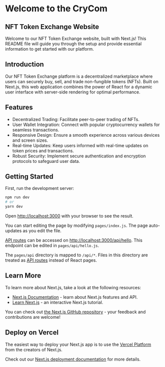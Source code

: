 # Welcome to the CryCom 

## NFT Token Exchange Website

Welcome to our NFT Token Exchange website, built with Next.js! This README file will guide you through the setup and provide essential information to get started with our platform.



## Introduction
Our NFT Token Exchange platform is a decentralized marketplace where users can securely buy, sell, and trade non-fungible tokens (NFTs). Built on Next.js, this web application combines the power of React for a dynamic user interface with server-side rendering for optimal performance.

## Features
* Decentralized Trading: Facilitate peer-to-peer trading of NFTs.
* User Wallet Integration: Connect with popular cryptocurrency wallets for seamless transactions.
* Responsive Design: Ensure a smooth experience across various devices and screen sizes.
* Real-time Updates: Keep users informed with real-time updates on token prices and transactions.
* Robust Security: Implement secure authentication and encryption protocols to safeguard user data.

## Getting Started

First, run the development server:

```bash
npm run dev
# or
yarn dev
```

Open [http://localhost:3000](http://localhost:3000) with your browser to see the result.

You can start editing the page by modifying `pages/index.js`. The page auto-updates as you edit the file.

[API routes](https://nextjs.org/docs/api-routes/introduction) can be accessed on [http://localhost:3000/api/hello](http://localhost:3000/api/hello). This endpoint can be edited in `pages/api/hello.js`.

The `pages/api` directory is mapped to `/api/*`. Files in this directory are treated as [API routes](https://nextjs.org/docs/api-routes/introduction) instead of React pages.

## Learn More

To learn more about Next.js, take a look at the following resources:

- [Next.js Documentation](https://nextjs.org/docs) - learn about Next.js features and API.
- [Learn Next.js](https://nextjs.org/learn) - an interactive Next.js tutorial.

You can check out [the Next.js GitHub repository](https://github.com/vercel/next.js/) - your feedback and contributions are welcome!

## Deploy on Vercel

The easiest way to deploy your Next.js app is to use the [Vercel Platform](https://vercel.com/new?utm_medium=default-template&filter=next.js&utm_source=create-next-app&utm_campaign=create-next-app-readme) from the creators of Next.js.

Check out our [Next.js deployment documentation](https://nextjs.org/docs/deployment) for more details.

